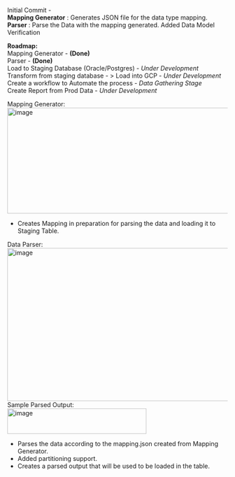 Initial Commit - <br/>
  **Mapping Generator** : Generates JSON file for the data type mapping. <br/>
  **Parser** : Parse the Data with the mapping generated. Added Data Model Verification <br/>

**Roadmap:** <br/>
  Mapping Generator - **(Done)** <br/>
  Parser - **(Done)** <br/>
  Load to Staging Database (Oracle/Postgres) - _Under Development_ <br/>
  Transform from staging database - > Load into GCP - _Under Development_ <br/>
  Create a workflow to Automate the process - _Data Gathering Stage_ <br/>
  Create Report from Prod Data - _Under Development_ <br/>

Mapping Generator: <br/>
<img width="727" height="242" alt="image" src="https://github.com/user-attachments/assets/d4ebd3ab-b95c-4b9c-9716-3993440d765b" />
<br/>
  - Creates Mapping in preparation for parsing the data and loading it to Staging Table. <br/>

Data Parser: <br/>
<img width="583" height="350" alt="image" src="https://github.com/user-attachments/assets/d3ce3422-d529-45b4-a9d9-6e71a678d2bd" />
<br/>
Sample Parsed Output: <br/>
<img width="318" height="58" alt="image" src="https://github.com/user-attachments/assets/9302c8f8-8d0d-4ec2-8cf9-d667e0f813f6" />
<br/>
  - Parses the data according to the mapping.json created from Mapping Generator. <br/>
  - Added partitioning support. <br/>
  - Creates a parsed output that will be used to be loaded in the table. <br/>
